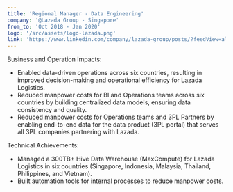 ```yaml
---
title: 'Regional Manager - Data Engineering'
company: '@Lazada Group - Singapore'
from_to: 'Oct 2018 - Jan 2020'
logo: '/src/assets/logo-lazada.png'
link: 'https://www.linkedin.com/company/lazada-group/posts/?feedView=all'
---
```


Business and Operation Impacts:
<ul class='ml-4 list-disc text-muted-foreground'>
    <li>
        Enabled data-driven operations across six countries, resulting in improved
        decision-making and operational efficiency for Lazada Logistics.
    </li>
    <li>
        Reduced manpower costs for BI and Operations teams across six countries by building
        centralized data models, ensuring data consistency and quality.
    </li>
    <li>
        Reduced manpower costs for Operations teams and 3PL Partners by enabling end-to-end data
        for the data product (3PL portal) that serves all 3PL companies partnering with Lazada.
    </li>
</ul>
Technical Achievements:
<ul class='ml-4 list-disc text-muted-foreground'>
    <li>
        Managed a 300TB+ Hive Data Warehouse (MaxCompute) for Lazada Logistics in six countries
        (Singapore, Indonesia, Malaysia, Thailand, Philippines, and Vietnam).
    </li>
    <li>Built automation tools for internal processes to reduce manpower costs.</li>
</ul>